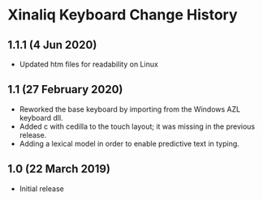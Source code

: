 Xinaliq Keyboard Change History
=======================

1.1.1 (4 Jun 2020)
-----------------
* Updated htm files for readability on Linux

1.1 (27 February 2020)
-----------------
* Reworked the base keyboard by importing from the Windows AZL keyboard dll.
* Added c with cedilla to the touch layout; it was missing in the previous release.
* Adding a lexical model in order to enable predictive text in typing.

1.0 (22 March 2019)
-----------------
* Initial release

